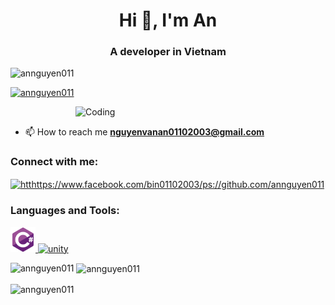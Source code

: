 
<h1 align="center">Hi 👋, I'm An</h1>
<h3 align="center">A developer in Vietnam</h3>

<p align="left"> <img src="https://komarev.com/ghpvc/?username=annguyen011&label=Profile%20views&color=0e75b6&style=flat" alt="annguyen011" /> </p>

<p align="left"> <a href="https://github.com/ryo-ma/github-profile-trophy"><img src="https://github-profile-trophy.vercel.app/?username=annguyen011" alt="annguyen011" /></a> </p>
<img align="right" alt="Coding" width="400" src = " https://cdn.dribbble.com/users/1162077/screenshots/3848914/programmer.gif">
<p align="left"> <a href="https://twitter.com/" target="blank"><img src="https://img.shields.io/twitter/follow/?logo=twitter&style=for-the-badge" alt="" /></a> </p>

- 📫 How to reach me **nguyenvanan01102003@gmail.com**

<h3 align="left">Connect with me:</h3>
<p align="left">
<a href="https://fb.com/htthttps://www.facebook.com/bin01102003/ps://github.com/annguyen011" target="blank"><img align="center" src="https://raw.githubusercontent.com/rahuldkjain/github-profile-readme-generator/master/src/images/icons/Social/facebook.svg" alt="htthttps://www.facebook.com/bin01102003/ps://github.com/annguyen011" height="30" width="40" /></a>
</p>

<h3 align="left">Languages and Tools:</h3>
<p align="left"> <a href="https://www.w3schools.com/cs/" target="_blank" rel="noreferrer"> <img src="https://raw.githubusercontent.com/devicons/devicon/master/icons/csharp/csharp-original.svg" alt="csharp" width="40" height="40"/> </a> <a href="https://unity.com/" target="_blank" rel="noreferrer"> <img src="https://www.vectorlogo.zone/logos/unity3d/unity3d-icon.svg" alt="unity" width="40" height="40"/> </a> </p>

<p><img align="left" src="https://github-readme-stats.vercel.app/api/top-langs?username=annguyen011&show_icons=true&locale=en&layout=compact" alt="annguyen011" /></p>

<p>&nbsp;<img align="center" src="https://github-readme-stats.vercel.app/api?username=annguyen011&show_icons=true&locale=en" alt="annguyen011" /></p>

<p><img align="center" src="https://github-readme-streak-stats.herokuapp.com/?user=annguyen011&" alt="annguyen011" /></p>
